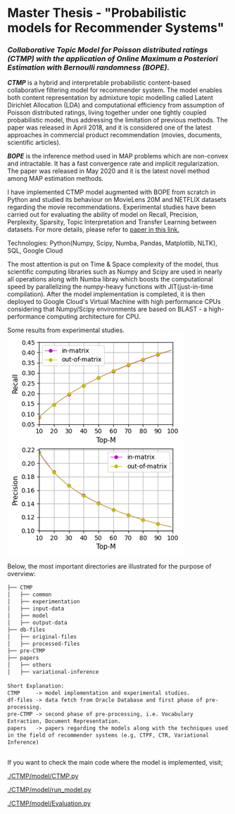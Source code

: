 # Master Thesis -  "Probabilistic models for Recommender Systems"
### _Collaborative Topic Model for Poisson distributed ratings (CTMP) with the application of Online Maximum a Posteriori Estimation with Bernoulli randomness (BOPE)._      
 
_**CTMP**_ is a hybrid and interpretable probabilistic content-based collaborative filtering model for recommender system. The model enables both content representation by admixture topic modelling called Latent Dirichlet Allocation (LDA) and computational efficiency from assumption of Poisson distributed ratings, living together under one tightly coupled probabilistic model, thus addressing the limitation of previous methods. The paper was released in April 2018, and it is considered one of the latest approaches in commercial product recommendation (movies, documents, scientific articles).  

_**BOPE**_ is the inference method used in MAP problems which are non-convex and intractable. It has a fast convergence rate and implicit regularization. The paper was released in May 2020 and it is the latest novel method among MAP estimation methods.   

I have implemented CTMP model augmented with BOPE from scratch in Python and studied its behaviour on MovieLens 20M and NETFLIX datasets regarding the movie recommendations. Experimental studies have been carried out for evaluating the ability of model on Recall, Precision, Perplexity, Sparsity, Topic Interpretation and Transfer Learning between datasets. For more details, please refer to [paper in this link.](https://docdro.id/8c4Ze1M)

Technologies: Python(Numpy, Scipy, Numba, Pandas, Matplotlib, NLTK), SQL, Google Cloud 

The most attention is put on Time & Space complexity of the model, thus scientific computing libraries such as Numpy and Scipy are used in nearly all operations along with Numba libray which boosts the computational speed by parallelizing the numpy-heavy functions with JIT(just-in-time compilation). After the model implementation is completed, it is then deployed to Google Cloud's Virtual Machine with high performance CPUs considering that Numpy/Scipy environments are based on BLAST - a high-performance computing architecture for CPU.   

Some results from experimental studies.
![Recall&Precision](./CTMP/experimentation/recall&precision/NFLX/p=0.7/k=50/1/result.png)

Below, the most important directories are illustrated for the purpose of overview:
```
├── CTMP
│   ├── common
│   ├── experimentation
│   ├── input-data
│   ├── model
│   ├── output-data
├── db-files
│   ├── original-files
│   ├── processed-files
├── pre-CTMP
├── papers
│   ├── others
│   ├── variational-inference

Short Explanation:
CTMP     -> model implementation and experimental studies.
df-files -> data fetch from Oracle Database and first phase of pre-processing.
pre-CTMP -> second phase of pre-processing, i.e. Vocabulary Extraction, Document Representation.
papers   -> papers regarding the models along with the techniques used in the field of recommender systems (e.g, CTPF, CTR, Variational Inference)
 
```
If you want to check the main code where the model is implemented, visit;

[./CTMP/model/CTMP.py](https://github.com/buzzer4mornin/CTMP-ThesisProject/blob/main/CTMP/model/CTMP.py)

[./CTMP/model/run_model.py](https://github.com/buzzer4mornin/CTMP-ThesisProject/blob/main/CTMP/model/run_model.py)

[./CTMP/model/Evaluation.py](https://github.com/buzzer4mornin/CTMP-ThesisProject/blob/main/CTMP/model/Evaluation.py)

